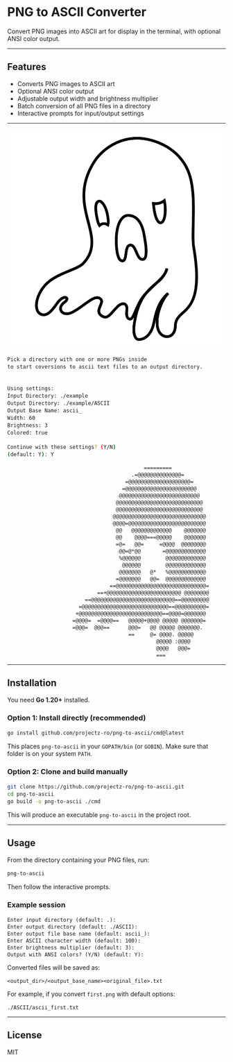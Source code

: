 # PNG to ASCII Converter

Convert PNG images into ASCII art for display in the terminal, with optional ANSI color output.

---

## Features

- Converts PNG images to ASCII art
- Optional ANSI color output
- Adjustable output width and brightness multiplier
- Batch conversion of all PNG files in a directory
- Interactive prompts for input/output settings

---

![Example Output](example/Zro_Logo.png)

```bash
Pick a directory with one or more PNGs inside
to start coversions to ascii text files to an output directory.


Using settings:
Input Directory: ./example
Output Directory: ./example/ASCII
Output Base Name: ascii_
Width: 60
Brightness: 3
Colored: true

Continue with these settings? (Y/N)
(default: Y): Y
```

                                                =========
                                            .=@@@@@@@@@@@@@@=
                                          =@@@@@@@@@@@@@@@@@@@@=
                                         =@@@@@@@@@@@@@@@@@@@@@@@
                                        @@@@@@@@@@@@@@@@@@@@@@@@@@
                                       @@@@@@@@@@@@@@@@@@@@@@@@@@@@
                                       @@@@@@@@@@@@@@@@@@@@@@@@@@@@
                                      @@@@@@@@@@@@@@@@@@@@@@@@@@@@@@
                                      @@@@=@@@@@@@@@@@@@@@@@@@@@@@@@
                                       @@   @@@@@@@@@@@@@    @@@@@@@
                                       @@    @@@@===@@@@@    @@@@@@@
                                       =@=   @@=     =@@@@  @@@@@@@@
                                        @@=@*@@       =@@@@@@@@@@@@@
                                        %@@@@@@        @@@@@@@@@@@@@
                                         @@@@@@        @@@@@@@@@@@@@
                                        @@@@@@@   @*   %@@@@@@@@@@@@
                                       =@@@@@@@   @@=  @@@@@@@@@@@@@
                                     ==@@@@@@@@@@@@@@@@@@@@@@@@@@@@@=
                                 ==+@@@@@@@@@@@@@@@@@@@@@@@@ @@@@@@@@
                             ==@@@@@@@@@@@@@@@@@@@@@@@@@@@==@@@@@@@@@
                           =@@@@@@@@@@@@@@@@@@@@@@@@@@@@==@@@@@@@@@@=
                          +@@@@@@@@@@@@@@@@@@@@@@@@@@@==@@@@=@@@@@@@
                         =@@@@=  =@@@@==   @@@@@+@@@@ @@@@@ @@@@@@@=
                         =@@@=  @@@==      @@@=   @@ @@@@@ @@@@@@@.
                                           ==     @= @@@@. @@@@@
                                                    @@@@@ :@@@@
                                                    @@@@   @@@=
                                                    ===

---

## Installation

You need **Go 1.20+** installed.

### Option 1: Install directly (recommended)

```bash
go install github.com/projectz-ro/png-to-ascii/cmd@latest
```

This places `png-to-ascii` in your `GOPATH/bin` (or `GOBIN`).
Make sure that folder is on your system `PATH`.

### Option 2: Clone and build manually

```bash
git clone https://github.com/projectz-ro/png-to-ascii.git
cd png-to-ascii
go build -o png-to-ascii ./cmd
```

This will produce an executable `png-to-ascii` in the project root.

---

## Usage

From the directory containing your PNG files, run:

```bash
png-to-ascii
```

Then follow the interactive prompts.

### Example session

```text
Enter input directory (default: .):
Enter output directory (default: ./ASCII):
Enter output file base name (default: ascii_):
Enter ASCII character width (default: 100):
Enter brightness multiplier (default: 3):
Output with ANSI colors? (Y/N) (default: Y):
```

Converted files will be saved as:

```
<output_dir>/<output_base_name><original_file>.txt
```

For example, if you convert `first.png` with default options:

```
./ASCII/ascii_first.txt
```

---

## License

MIT
